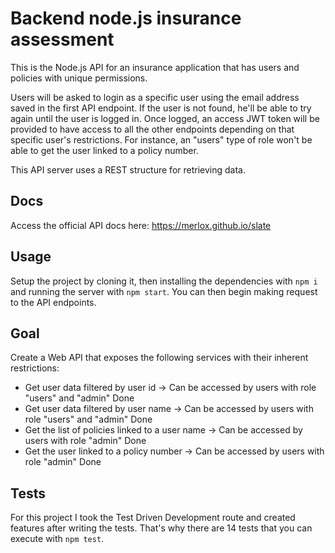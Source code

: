 # Backend node.js insurance assessment
This is the Node.js API for an insurance application that has users and policies with unique permissions.

Users will be asked to login as a specific user using the email address saved in the first API endpoint. If the user is not found, he'll be able to try again until the user is logged in. Once logged, an access JWT token will be provided to have access to all the other endpoints depending on that specific user's restrictions. For instance, an "users" type of role won't be able to get the user linked to a policy number.

This API server uses a REST structure for retrieving data.

## Docs
Access the official API docs here: https://merlox.github.io/slate

## Usage
Setup the project by cloning it, then installing the dependencies with `npm i` and running the server with `npm start`. You can then begin making request to the API endpoints.

## Goal
Create a Web API that exposes the following services with their inherent restrictions:
- Get user data filtered by user id -> Can be accessed by users with role "users" and "admin" Done
- Get user data filtered by user name -> Can be accessed by users with role "users" and "admin" Done
- Get the list of policies linked to a user name -> Can be accessed by users with role "admin" Done
- Get the user linked to a policy number -> Can be accessed by users with role "admin" Done

## Tests
For this project I took the Test Driven Development route and created features after writing the tests. That's why there are 14 tests that you can execute with `npm test`.

